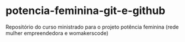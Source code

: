 # potencia-feminina-git-e-github

Repositório do curso ministrado para o projeto potência feminina (rede mulher empreendedora e womakerscode)
